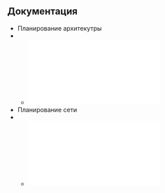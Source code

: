 
## Документация

- Планирование архитекутры
- - ![Примеры](/doc/architecture_examples.md)
- Планирование сети
- - ![Порты и протоколы](/doc/protocol_workloads.md)
